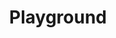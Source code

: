---
title: Playground
weight: 10
description: >-
  Nesta seção, você encontra um ambiente de sandbox para testar os recursos do Beagle
---